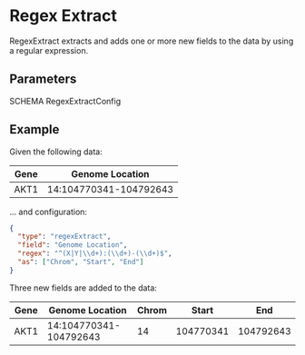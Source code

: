 # Regex Extract

RegexExtract extracts and adds one or more new fields to the data by using a
regular expression.

## Parameters

SCHEMA RegexExtractConfig

## Example

Given the following data:

| Gene | Genome Location        |
| ---- | ---------------------- |
| AKT1 | 14:104770341-104792643 |

... and configuration:

```json
{
  "type": "regexExtract",
  "field": "Genome Location",
  "regex": "^(X|Y|\\d+):(\\d+)-(\\d+)$",
  "as": ["Chrom", "Start", "End"]
}
```

Three new fields are added to the data:

| Gene | Genome Location        | Chrom | Start     | End       |
| ---- | ---------------------- | ----- | --------- | --------- |
| AKT1 | 14:104770341-104792643 | 14    | 104770341 | 104792643 |
